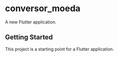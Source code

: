 # conversor_moeda

A new Flutter application.

## Getting Started

This project is a starting point for a Flutter application.


